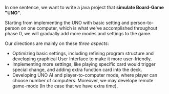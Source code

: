 In one sentence, we want to write a java project that **simulate Board-Game "UNO".** 

Starting from implementing the UNO with basic setting and person-to-person on one computer, which is what we've accomplished throughout phase 0, 
we will gradually add more modes and settings to the game.

Our directions are mainly on these *three aspects*:
* Optimizing basic settings, including refining program structure and developing graphical User Interface to make it more user-friendly.
* Implementing more settings, like playing specific card would trigger special change, and adding extra function card into the deck.
* Developing UNO AI and player-to-computer mode, where player can choose number of computers. Moreover, we may develope remote game-mode (In the case that we have extra time).
